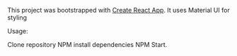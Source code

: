 This project was bootstrapped with [Create React App](https://github.com/facebook/create-react-app).
It uses Material UI for styling

Usage:

Clone repository
NPM install dependencies
NPM Start.
